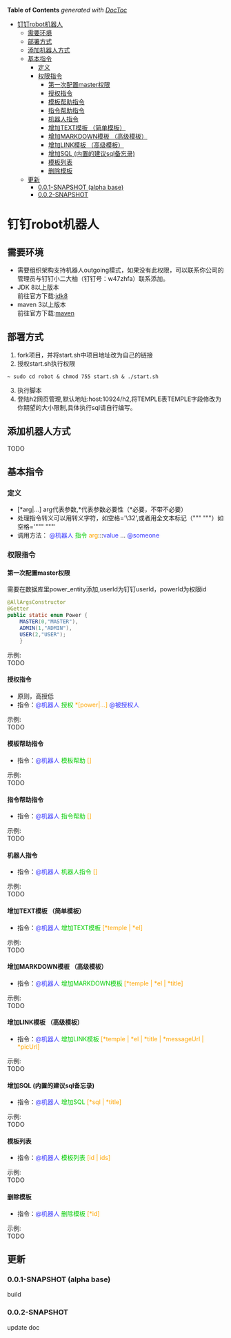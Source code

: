 <!-- START doctoc generated TOC please keep comment here to allow auto update -->
<!-- DON'T EDIT THIS SECTION, INSTEAD RE-RUN doctoc TO UPDATE -->
**Table of Contents**  *generated with [DocToc](https://github.com/thlorenz/doctoc)*

- [钉钉robot机器人](#%E9%92%89%E9%92%89robot%E6%9C%BA%E5%99%A8%E4%BA%BA)
  - [需要环境](#%E9%9C%80%E8%A6%81%E7%8E%AF%E5%A2%83)
  - [部署方式](#%E9%83%A8%E7%BD%B2%E6%96%B9%E5%BC%8F)
  - [添加机器人方式](#%E6%B7%BB%E5%8A%A0%E6%9C%BA%E5%99%A8%E4%BA%BA%E6%96%B9%E5%BC%8F)
  - [基本指令](#%E5%9F%BA%E6%9C%AC%E6%8C%87%E4%BB%A4)
    - [定义](#%E5%AE%9A%E4%B9%89)
    - [权限指令](#%E6%9D%83%E9%99%90%E6%8C%87%E4%BB%A4)
      - [第一次配置master权限](#%E7%AC%AC%E4%B8%80%E6%AC%A1%E9%85%8D%E7%BD%AEmaster%E6%9D%83%E9%99%90)
      - [授权指令](#%E6%8E%88%E6%9D%83%E6%8C%87%E4%BB%A4)
      - [模板帮助指令](#%E6%A8%A1%E6%9D%BF%E5%B8%AE%E5%8A%A9%E6%8C%87%E4%BB%A4)
      - [指令帮助指令](#%E6%8C%87%E4%BB%A4%E5%B8%AE%E5%8A%A9%E6%8C%87%E4%BB%A4)
      - [机器人指令](#%E6%9C%BA%E5%99%A8%E4%BA%BA%E6%8C%87%E4%BB%A4)
      - [增加TEXT模板 （简单模板）](#%E5%A2%9E%E5%8A%A0text%E6%A8%A1%E6%9D%BF-%E7%AE%80%E5%8D%95%E6%A8%A1%E6%9D%BF)
      - [增加MARKDOWN模板 （高级模板）](#%E5%A2%9E%E5%8A%A0markdown%E6%A8%A1%E6%9D%BF-%E9%AB%98%E7%BA%A7%E6%A8%A1%E6%9D%BF)
      - [增加LINK模板 （高级模板）](#%E5%A2%9E%E5%8A%A0link%E6%A8%A1%E6%9D%BF-%E9%AB%98%E7%BA%A7%E6%A8%A1%E6%9D%BF)
      - [增加SQL (内置的建议sql备忘录)](#%E5%A2%9E%E5%8A%A0sql-%E5%86%85%E7%BD%AE%E7%9A%84%E5%BB%BA%E8%AE%AEsql%E5%A4%87%E5%BF%98%E5%BD%95)
      - [模板列表](#%E6%A8%A1%E6%9D%BF%E5%88%97%E8%A1%A8)
      - [删除模板](#%E5%88%A0%E9%99%A4%E6%A8%A1%E6%9D%BF)
  - [更新](#%E6%9B%B4%E6%96%B0)
    - [0.0.1-SNAPSHOT (alpha base)](#001-snapshot-alpha-base)
    - [0.0.2-SNAPSHOT](#002-snapshot)

<!-- END doctoc generated TOC please keep comment here to allow auto update -->

# 钉钉robot机器人
## 需要环境
- 需要组织架构支持机器人outgoing模式，如果没有此权限，可以联系你公司的管理员与钉钉小二大柚（钉钉号：w47zhfa）联系添加。
- JDK 8以上版本  
  前往官方下载:[jdk8](https://www.oracle.com/technetwork/java/javase/downloads/jdk8-downloads-2133151.html)
- maven 3以上版本  
  前往官方下载:[maven](http://maven.apache.org/download.cgi)

## 部署方式
1. fork项目，并将start.sh中项目地址改为自己的链接
2. 授权start.sh执行权限  
```
~ sudo cd robot & chmod 755 start.sh & ./start.sh
```
3. 执行脚本
4. 登陆h2网页管理,默认地址:host:10924/h2,将TEMPLE表TEMPLE字段修改为你期望的大小限制,具体执行sql请自行编写。

## 添加机器人方式
TODO

## 基本指令
### 定义
- \[*arg|...] arg代表参数,\*代表参数必要性（\*必要，不带不必要）
- 处理指令转义可以用转义字符，如空格='\\32',或者用全文本标记（""" """）如空格='""" """'
- 调用方法：
<font color=#3333ff >@机器人</font> <font color=#00CC00 >指令</font> <font color=#FFA500 >arg</font>:::<font color=#3333ff >value</font> ... <font color=#3333ff >@someone</font>


### 权限指令
#### 第一次配置master权限
需要在数据库里power_entity添加,userId为钉钉userId，powerId为权限id  

```java
@AllArgsConstructor
@Getter
public static enum Power {
    MASTER(0,"MASTER"),
    ADMIN(1,"ADMIN"),
    USER(2,"USER");
    }
```
示例:  
TODO

#### 授权指令
- 原则，高授低
- 指令：<font color=#3333ff >@机器人</font> <font color=#00CC00 >授权</font> <font color=#FFA500 >*[power|...]</font> <font color=#3333ff >@被授权人</font>  

示例:  
TODO

#### 模板帮助指令
- 指令：<font color=#3333ff >@机器人</font> <font color=#00CC00 >模板帮助</font> <font color=#FFA500 >[]</font>

示例:  
TODO


#### 指令帮助指令
- 指令：<font color=#3333ff >@机器人</font> <font color=#00CC00 >指令帮助</font> <font color=#FFA500 >[]</font>

示例:  
TODO

#### 机器人指令
- 指令：<font color=#3333ff >@机器人</font> <font color=#00CC00 >机器人指令</font> <font color=#FFA500 >[]</font>

示例:  
TODO

#### 增加TEXT模板 （简单模板）
- 指令：<font color=#3333ff >@机器人</font> <font color=#00CC00 >增加TEXT模板</font> <font color=#FFA500 >[\*temple | \*el]</font>

示例:  
TODO

#### 增加MARKDOWN模板 （高级模板）
- 指令：<font color=#3333ff >@机器人</font> <font color=#00CC00 >增加MARKDOWN模板</font> <font color=#FFA500 >[\*temple | \*el | \*title]</font>

示例:  
TODO

#### 增加LINK模板 （高级模板）
- 指令：<font color=#3333ff >@机器人</font> <font color=#00CC00 >增加LINK模板</font> <font color=#FFA500 >[\*temple | \*el | \*title | \*messageUrl | \*picUrl]</font>

示例:  
TODO

#### 增加SQL (内置的建议sql备忘录)
- 指令：<font color=#3333ff >@机器人</font> <font color=#00CC00 >增加SQL</font> <font color=#FFA500 >[\*sql | \*title]</font>

示例:  
TODO

#### 模板列表
- 指令：<font color=#3333ff >@机器人</font> <font color=#00CC00 >模板列表</font> <font color=#FFA500 >[id | ids]</font>

示例:  
TODO

#### 删除模板
- 指令：<font color=#3333ff >@机器人</font> <font color=#00CC00 >删除模板</font> <font color=#FFA500 >[\*id]</font>

示例:  
TODO



## 更新
### 0.0.1-SNAPSHOT (alpha base)
build

### 0.0.2-SNAPSHOT 
update doc
